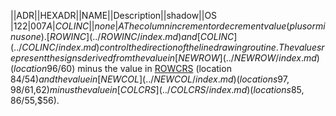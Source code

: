 ||ADR||HEXADR||NAME||Description||shadow||OS  
|122|$007A|COLINC| |none|A  
The column increment or decrement value (plus or minus one). [ROWINC](../ROWINC/index.md) and [COLINC](../COLINC/index.md) control the direction of the line drawing routine. The values represent the signs derived from the value in [NEWROW](../NEWROW/index.md) (location 96/$60) minus the value in [ROWCRS](../ROWCRS/index.md) (location 84/$54) and the value in [NEWCOL](../NEWCOL/index.md) (locations 97,98/$61,$62) minus the value in [COLCRS](../COLCRS/index.md) (locations 85,86/$55,$56).  
